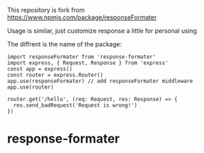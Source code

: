 This repository is fork from https://www.npmjs.com/package/responseFormater

Usage is similar, just customize response a little for personal using

The diffrent is the name of the package:

```
import responseFormater from 'response-formater'
import express, { Request, Response } from 'express'
const app = express()
const router = express.Router()
app.use(responseFormater) // add responseFormater middleware
app.use(router)

router.get('/hello', (req: Request, res: Response) => {
  res.send_badRequest('Request is wrong!')
})
```

# response-formater
